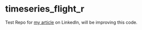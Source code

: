 # timeseries_flight_r

Test Repo for [my article](https://www.linkedin.com/feed/update/urn:li:activity:7240237255536033792?utm_source=share&utm_medium=member_desktop) on LinkedIn, will be improving this code.
